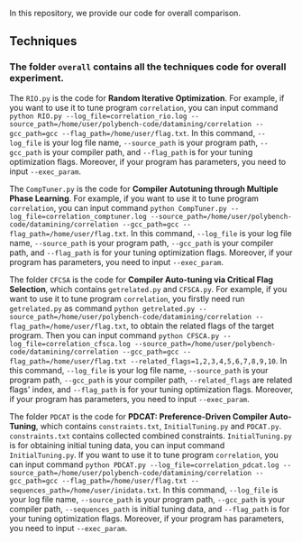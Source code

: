 In this repository, we provide our code for overall comparison.


## Techniques


### The folder `overall` contains all the techniques code for overall experiment.

The `RIO.py` is the code for **Random Iterative Optimization**. For example, if you want to use it to tune program `correlation`, you can input command `python RIO.py --log_file=correlation_rio.log --source_path=/home/user/polybench-code/datamining/correlation --gcc_path=gcc --flag_path=/home/user/flag.txt`.
In this command, `--log_file` is your log file name, `--source_path` is your program path, `--gcc_path` is your compiler path, and `--flag_path` is for your tuning optimization flags. Moreover, if your program has parameters, you need to input `--exec_param`. 

The `CompTuner.py` is the code for **Compiler Autotuning through Multiple Phase Learning**. For example, if you want to use it to tune program `correlation`, you can input command `python CompTuner.py --log_file=correlation_comptuner.log --source_path=/home/user/polybench-code/datamining/correlation --gcc_path=gcc --flag_path=/home/user/flag.txt`.
In this command, `--log_file` is your log file name, `--source_path` is your program path, `--gcc_path` is your compiler path, and `--flag_path` is for your tuning optimization flags. Moreover, if your program has parameters, you need to input `--exec_param`. 

The folder `CFCSA` is the code for **Compiler Auto-tuning via Critical Flag Selection**, which contains `getrelated.py` and `CFSCA.py`. For example, if you want to use it to tune program `correlation`, you firstly need run `getrelated.py` as command `python getrelated.py --source_path=/home/user/polybench-code/datamining/correlation --flag_path=/home/user/flag.txt`, to obtain the related flags of the target program. Then you can input command `python CFSCA.py --log_file=correlation_cfsca.log --source_path=/home/user/polybench-code/datamining/correlation --gcc_path=gcc --flag_path=/home/user/flag.txt --related_flags=1,2,3,4,5,6,7,8,9,10`.
In this command, `--log_file` is your log file name, `--source_path` is your program path, `--gcc_path` is your compiler path, `--related_flags` are related flags' index, and `--flag_path` is for your tuning optimization flags. Moreover, if your program has parameters, you need to input `--exec_param`. 

The folder `PDCAT` is the code for **PDCAT: Preference-Driven Compiler Auto-Tuning**, which contains `constraints.txt`, `InitialTuning.py` and `PDCAT.py`. `constraints.txt` contains collected combined constraints. `InitialTuning.py` is for obtaining initial tuning data, you can input command `InitialTuning.py`.
If you want to use it to tune program `correlation`, you can input command `python PDCAT.py --log_file=correlation_pdcat.log --source_path=/home/user/polybench-code/datamining/correlation --gcc_path=gcc --flag_path=/home/user/flag.txt --sequences_path=/home/user/inidata.txt`.
In this command, `--log_file` is your log file name, `--source_path` is your program path, `--gcc_path` is your compiler path, `--sequences_path` is initial tuning data, and `--flag_path` is for your tuning optimization flags. Moreover, if your program has parameters, you need to input `--exec_param`. 
